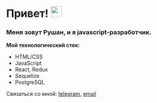 # Привет! <img src="https://samafricaonline.com/sam_pay/public/assets/images/wave.gif" width="29px"/>


### Меня зовут Рушан, и я javascript-разработчик.

**Мой технологический стек:**
* HTML/CSS
* JavaScript
* React, Redux
* Sequelize
* PostgreSQL

Связаться со мной: [telegram](https://t.me/Rushan_Bil), [email](Rushan.bil@gmail.com)
